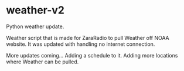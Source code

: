 # weather-v2
 Python weather update. 

 Weather script that is made for ZaraRadio to pull 
Weather off NOAA website. It was updated with handling 
no internet connection. 

More updates coming...
  Adding a schedule to it. 
  Adding more locations where Weather can be pulled. 
  
